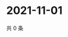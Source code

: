 # 2021-11-01

共 0 条

<!-- BEGIN WEIBO -->
<!-- 最后更新时间 Mon Nov 01 2021 21:18:51 GMT+0800 (China Standard Time) -->

<!-- END WEIBO -->
